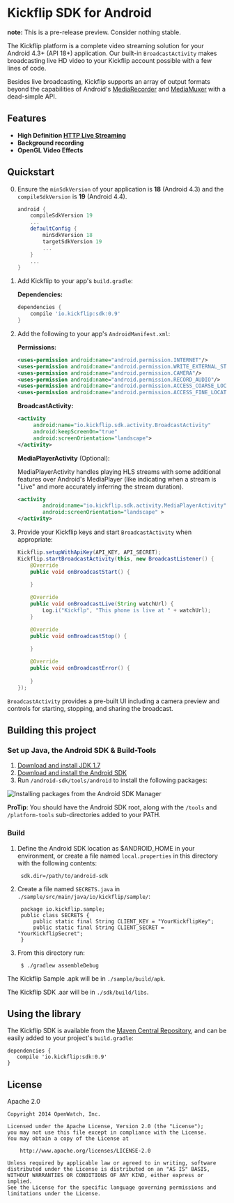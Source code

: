 # Kickflip SDK for Android

**note:** This is a pre-release preview. Consider nothing stable.

The Kickflip platform is a complete video streaming solution for your Android 4.3+ (API 18+) application. Our built-in `BroadcastActivity` makes broadcasting live HD video to your Kickflip account possible with a few lines of code.

Besides live broadcasting, Kickflip supports an array of output formats beyond the capabilities of Android's [MediaRecorder](http://developer.android.com/reference/android/media/MediaRecorder.html) and [MediaMuxer](https://developer.android.com/reference/android/media/MediaMuxer.html) with a dead-simple API.

## Features

+ **High Definition [HTTP Live Streaming](http://en.wikipedia.org/wiki/HTTP_Live_Streaming)**
+ **Background recording**
+ **OpenGL Video Effects**



## Quickstart

0. Ensure the `minSdkVersion` of your application is **18** (Android 4.3) and the `compileSdkVersion` is **19** (Android 4.4).

	```groovy
	android {
        compileSdkVersion 19
        ...
        defaultConfig {
            minSdkVersion 18
            targetSdkVersion 19
            ...
        }
        ...
    }
    ```

1. Add Kickflip to your app's `build.gradle`:

    **Dependencies:**
	```groovy
	dependencies {
   		compile 'io.kickflip:sdk:0.9'
	}
	```


2. Add the following to your app's `AndroidManifest.xml`:

    **Permissions:**
	```xml	       
    <uses-permission android:name="android.permission.INTERNET"/>
    <uses-permission android:name="android.permission.WRITE_EXTERNAL_STORAGE"/>
    <uses-permission android:name="android.permission.CAMERA"/>
    <uses-permission android:name="android.permission.RECORD_AUDIO"/>
    <uses-permission android:name="android.permission.ACCESS_COARSE_LOCATION"/>
    <uses-permission android:name="android.permission.ACCESS_FINE_LOCATION"/>
	```
	
	**BroadcastActivity:**	
	
	```xml
    <activity
         android:name="io.kickflip.sdk.activity.BroadcastActivity"
         android:keepScreenOn="true"
         android:screenOrientation="landscape">
    </activity>
	```

	**MediaPlayerActivity** (Optional):
	
	MediaPlayerActivity handles playing HLS streams with some additional features over Android's MediaPlayer (like indicating when a stream is "Live" and more accurately inferring the stream duration).
	
	```xml
	<activity
            android:name="io.kickflip.sdk.activity.MediaPlayerActivity"
            android:screenOrientation="landscape" >
    </activity>
	```
4. Provide your Kickflip keys and start `BroadcastActivity` when appropriate:

	```java
	Kickflip.setupWithApiKey(API_KEY, API_SECRET);
	Kickflip.startBroadcastActivity(this, new BroadcastListener() {
        @Override
        public void onBroadcastStart() {
        
        }

        @Override
        public void onBroadcastLive(String watchUrl) { 
        	Log.i("Kickflp", "This phone is live at " + watchUrl);       
        }

        @Override
        public void onBroadcastStop() {
        
        }

        @Override
        public void onBroadcastError() {
        
        }
    });
	```
   	
`BroadcastActivity` provides a pre-built UI including a camera preview and controls for starting, stopping, and sharing the broadcast.

## Building this project

### Set up Java, the Android SDK & Build-Tools

1. [Download and install JDK 1.7](http://www.oracle.com/technetwork/java/javase/downloads/jdk7-downloads-1880260.html)
2. [Download and install the Android SDK](http://developer.android.com/sdk/)
3. Run `/android-sdk/tools/android` to install the following packages:
    
![Installing packages from the Android SDK Manager](http://i.imgur.com/PuWsBEB.png)

**ProTip**: You should have the Android SDK root, along with the `/tools` and `/platform-tools` sub-directories added to your PATH.

### Build

1. Define the Android SDK location as $ANDROID_HOME in your environment, or create a file named `local.properties` in this directory with the following contents:
    
	    sdk.dir=/path/to/android-sdk
	    
2. Create a file named `SECRETS.java` in `./sample/src/main/java/io/kickflip/sample/`:

		package io.kickflip.sample;
		public class SECRETS {
		    public static final String CLIENT_KEY = "YourKickflipKey";
		    public static final String CLIENT_SECRET = "YourKickflipSecret";
		}


3. From this directory run:

	    $ ./gradlew assembleDebug

The Kickflip Sample .apk will be in `./sample/build/apk`. 

The Kickflip SDK .aar will be in `./sdk/build/libs`.

## Using the library

The Kickflip SDK is available from the [Maven Central Repository](http://search.maven.org/), and can be easily added to your project's `build.gradle`:

    dependencies {
	   compile 'io.kickflip:sdk:0.9'
	}


## License

Apache 2.0

	Copyright 2014 OpenWatch, Inc.
	
	Licensed under the Apache License, Version 2.0 (the "License");
	you may not use this file except in compliance with the License.
	You may obtain a copy of the License at
	
	    http://www.apache.org/licenses/LICENSE-2.0
	
	Unless required by applicable law or agreed to in writing, software
	distributed under the License is distributed on an "AS IS" BASIS,
	WITHOUT WARRANTIES OR CONDITIONS OF ANY KIND, either express or implied.
	See the License for the specific language governing permissions and
	limitations under the License.